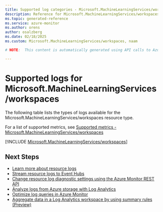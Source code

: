 ```yaml
---
title: Supported log categories - Microsoft.MachineLearningServices/workspaces
description: Reference for Microsoft.MachineLearningServices/workspaces in Azure Monitor Logs.
ms.topic: generated-reference
ms.service: azure-monitor
ms.author: orens
author: osalzberg
ms.date: 02/18/2025
ms.custom: Microsoft.MachineLearningServices/workspaces, naam

# NOTE:  This content is automatically generated using API calls to Azure. Any edits made on these files will be overwritten in the next run of the script. 

---
```





# Supported logs for Microsoft.MachineLearningServices/workspaces  
The following table lists the types of logs available for the Microsoft.MachineLearningServices/workspaces resource type.
  
  
  
For a list of supported metrics, see [Supported metrics - Microsoft.MachineLearningServices/workspaces](../supported-metrics/microsoft-machinelearningservices-workspaces-metrics.md)  
  

  
[!INCLUDE [Microsoft.MachineLearningServices/workspaces](~/reusable-content/ce-skilling/azure/includes/azure-monitor/reference/logs/microsoft-machinelearningservices-workspaces-logs-include.md)]  
  

## Next Steps

* [Learn more about resource logs](/azure/azure-monitor/essentials/platform-logs-overview)
* [Stream resource logs to Event Hubs](/azure/azure-monitor/essentials/resource-logs#send-to-azure-event-hubs)
* [Change resource log diagnostic settings using the Azure Monitor REST API](/rest/api/monitor/diagnosticsettings)
* [Analyze logs from Azure storage with Log Analytics](/azure/azure-monitor/essentials/resource-logs#send-to-log-analytics-workspace)
* [Optimize log queries in Azure Monitor](/azure/azure-monitor/logs/query-optimization)
* [Aggregate data in a Log Analytics workspace by using summary rules (Preview)](/azure/azure-monitor/logs/summary-rules)